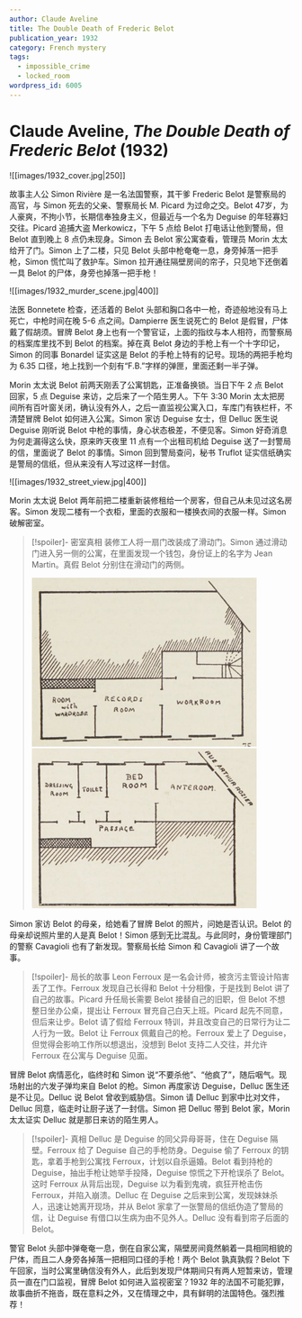 ```yaml
---
author: Claude Aveline
title: The Double Death of Frederic Belot
publication_year: 1932
category: French mystery
tags:
  - impossible_crime
  - locked_room
wordpress_id: 6005
---
```


# Claude Aveline, <i>The Double Death of Frederic Belot</i> (1932)

![[images/1932_cover.jpg|250]]

故事主人公 Simon Rivière 是一名法国警察，其干爹 Frederic Belot 是警察局的高官，与 Simon 死去的父亲、警察局长 M. Picard 为过命之交。Belot 47岁，为人豪爽，不拘小节，长期信奉独身主义，但最近与一个名为 Deguise 的年轻寡妇交往。Picard 追捕大盗 Merkowicz，下午 5 点给 Belot 打电话让他到警局，但 Belot 直到晚上 8 点仍未现身。Simon 去 Belot 家公寓查看，管理员 Morin 太太给开了门。Simon 上了二楼，只见 Belot 头部中枪奄奄一息，身旁掉落一把手枪，Simon 慌忙叫了救护车。Simon 拉开通往隔壁房间的帘子，只见地下还倒着一具 Belot 的尸体，身旁也掉落一把手枪！

![[images/1932_murder_scene.jpg|400]]

法医 Bonnetete 检查，还活着的 Belot 头部和胸口各中一枪，奇迹般地没有马上死亡，中枪时间在晚 5-6 点之间。Dampierre 医生说死亡的 Belot 是假冒，尸体戴了假胡须。冒牌 Belot 身上也有一个警官证，上面的指纹与本人相符，而警察局的档案库里找不到 Belot 的档案。掉在真 Belot 身边的手枪上有一个十字印记，Simon 的同事 Bonardel 证实这是 Belot 的手枪上特有的记号。现场的两把手枪均为 6.35 口径，地上找到一个刻有“F.B.”字样的弹匣，里面还剩一半子弹。

Morin 太太说 Belot 前两天刚丢了公寓钥匙，正准备换锁。当日下午 2 点 Belot 回家，5 点 Deguise 来访，之后来了一个陌生男人。下午 3:30 Morin 太太把房间所有百叶窗关闭，确认没有外人，之后一直监视公寓入口，车库门有铁栏杆，不清楚冒牌 Belot 如何进入公寓。Simon 家访 Deguise 女士，但 Delluc 医生说 Deguise 刚听说 Belot 中枪的事情，身心状态极差，不便见客。Simon 好奇消息为何走漏得这么快，原来昨天夜里 11 点有一个出租司机给 Deguise 送了一封警局的信，里面说了 Belot 的事情。Simon 回到警局查问，秘书 Truflot 证实信纸确实是警局的信纸，但从来没有人写过这样一封信。

![[images/1932_street_view.jpg|400]]

Morin 太太说 Belot 两年前把二楼重新装修租给一个房客，但自己从未见过这名房客。Simon 发现二楼有一个衣柜，里面的衣服和一楼换衣间的衣服一样。Simon 破解密室。

> [!spoiler]- 密室真相
> 装修工人将一扇门改装成了滑动门。Simon 通过滑动门进入另一侧的公寓，在里面发现一个钱包，身份证上的名字为 Jean Martin。真假 Belot 分别住在滑动门的两侧。
> 
> <img src=images/1932_upper_half.jpg width=400/>
> <img src=images/1932_lower_half.jpg width=400/>

Simon 家访 Belot 的母亲，给她看了冒牌 Belot 的照片，问她是否认识。Belot 的母亲却说照片里的人是真 Belot！Simon 感到无比混乱。与此同时，身份管理部门的警察 Cavagioli 也有了新发现。警察局长给 Simon 和 Cavagioli 讲了一个故事。

> [!spoiler]- 局长的故事
> Leon Ferroux 是一名会计师，被贪污主管设计陷害丢了工作。Ferroux 发现自己长得和 Belot 十分相像，于是找到 Belot 讲了自己的故事。Picard 升任局长需要 Belot 接替自己的旧职，但 Belot 不想整日坐办公桌，提出让 Ferroux 冒充自己白天上班。Picard 起先不同意，但后来让步。Belot 请了假给 Ferroux 特训，并且改变自己的日常行为让二人行为一致。Belot 让 Ferroux 佩戴自己的枪。Ferroux 爱上了 Deguise，但觉得会影响工作所以想退出，没想到 Belot 支持二人交往，并允许 Ferroux 在公寓与 Deguise 见面。

冒牌 Belot 病情恶化，临终时和 Simon 说“不要杀他”、“他疯了”，随后咽气。现场射出的六发子弹均来自 Belot 的枪。Simon 再度家访 Deguise，Delluc 医生还是不让见。Delluc 说 Belot 曾收到威胁信。Simon 请 Delluc 到家中比对文件，Delluc 同意，临走时让厨子送了一封信。Simon 把 Delluc 带到 Belot 家，Morin 太太证实 Delluc 就是那日来访的陌生男人。

> [!spoiler]- 真相
> Delluc 是 Deguise 的同父异母哥哥，住在 Deguise 隔壁。Ferroux 给了 Deguise 自己的手枪防身。Deguise 偷了 Ferroux 的钥匙，拿着手枪到公寓找 Ferroux，计划以自杀逼婚。Belot 看到持枪的 Deguise，抽出手枪让她举手投降，Deguise 惊慌之下开枪误杀了 Belot。这时 Ferroux 从背后出现，Deguise 以为看到鬼魂，疯狂开枪击伤 Ferroux，并陷入崩溃。Delluc 在 Deguise 之后来到公寓，发现妹妹杀人，迅速让她离开现场，并从 Belot 家拿了一张警局的信纸伪造了警局的信，让 Deguise 有借口以生病为由不见外人。Delluc 没有看到帘子后面的 Belot。

警官 Belot 头部中弹奄奄一息，倒在自家公寓，隔壁房间竟然躺着一具相同相貌的尸体，而且二人身旁各掉落一把相同口径的手枪！两个 Belot 孰真孰假？Belot 下午回家，当时公寓里确信没有外人，此后到发现尸体期间只有两人短暂来访，管理员一直在门口监视，冒牌 Belot 如何进入监视密室？1932 年的法国不可能犯罪，故事曲折不拖沓，既在意料之外，又在情理之中，具有鲜明的法国特色。强烈推荐！